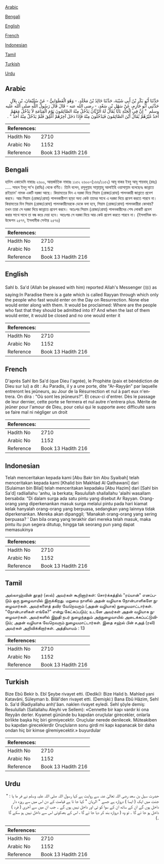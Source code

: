 [Arabic](#arabic)

[Bengali](#bengali)

[English](#english)

[French](#french)

[Indonesian](#indonesian)

[Tamil](#tamil)

[Turkish](#turkish)

[Urdu](#urdu)

## Arabic


<div dir="rtl" lang="ar" style={{fontSize:'larger',backgroundColor:'#f8f9fa',padding:20}}>
حَدَّثَنَا أَبُو بَكْرِ بْنُ أَبِي شَيْبَةَ، حَدَّثَنَا خَالِدُ بْنُ مَخْلَدٍ، - وَهُوَ الْقَطَوَانِيُّ - عَنْ سُلَيْمَانَ، بْنِ بِلاَلٍ حَدَّثَنِي أَبُو حَازِمٍ، عَنْ سَهْلِ بْنِ سَعْدٍ، - رضى الله عنه - قَالَ قَالَ رَسُولُ اللَّهِ صلى الله عليه وسلم ‏ "‏ إِنَّ فِي الْجَنَّةِ بَابًا يُقَالُ لَهُ الرَّيَّانُ يَدْخُلُ مِنْهُ الصَّائِمُونَ يَوْمَ الْقِيَامَةِ لاَ يَدْخُلُ مَعَهُمْ أَحَدٌ غَيْرُهُمْ يُقَالُ أَيْنَ الصَّائِمُونَ فَيَدْخُلُونَ مِنْهُ فَإِذَا دَخَلَ آخِرُهُمْ أُغْلِقَ فَلَمْ يَدْخُلْ مِنْهُ أَحَدٌ ‏"‏ ‏.‏
</div>
<div style={{backgroundColor:'#f8f9fa',padding:20, marginBottom: 10}}><table> <thead> <tr> <th>References:</th> <th></th> </tr> </thead> <tbody><tr><td>Hadith No</td><td>2710</td></tr><tr><td>Arabic No</td><td>1152</td></tr><tr><td>Reference</td><td>Book 13 Hadith 216</td></tr></tbody></table></div>

## Bengali


<div dir="ltr" lang="bn" style={{fontSize:'larger',backgroundColor:'#f8f9fa',padding:20}}>
হাদিস একাডেমি নাম্বারঃ ২৬০০, আন্তর্জাতিক নাম্বারঃ ১১৫২ ২৬০০-(১৬৬/১১৫২) আবূ বাকর ইবনু আবূ শায়বাহ্ (রহঃ) ..... সাহল ইবনু সা'দ (রাযিঃ) থেকে বর্ণিত। তিনি বলেন, রসূলুল্লাহ সাল্লাল্লাহু আলাইহি ওয়াসাল্লাম বলেছেনঃ জান্নাতে রাইয়্যান' নামক একটি দরজা আছে। কিয়ামতের দিন এ দরজা দিয়ে সিয়াম (রোজা/রোযা) পালনকারী জান্নাতে প্রবেশ করবে। আর সিয়াম (রোজা/রোযা) পালনকারীগণ ছাড়া অন্য কেউ তাদের সাথে এ দরজা দিয়ে প্রবেশ করতে পারবে না। কিয়ামতের দিন সিয়াম (রোজা/রোযা) পালনকারীদেরকে ডেকে বলা হবে, সিয়াম (রোজা/রোযা) পালনকারীরা কোথায়? তখন তারা সে দরজা দিয়ে জান্নাতে প্রবেশ করবে। অতঃপর সিয়াম (রোজা/রোযা) পালনকারীদের শেষ লোকটি প্রবেশ করার সাথে সাথে তা বন্ধ করে দেয়া হবে। অতঃপর সে দরজা দিয়ে আর কেউ প্রবেশ করতে পারবে না। (ইসলামিক ফাউন্ডেশন ২৫৭৭, ইসলামীক সেন্টার ২৫৭৬)
</div>
<div style={{backgroundColor:'#f8f9fa',padding:20, marginBottom: 10}}><table> <thead> <tr> <th>References:</th> <th></th> </tr> </thead> <tbody><tr><td>Hadith No</td><td>2710</td></tr><tr><td>Arabic No</td><td>1152</td></tr><tr><td>Reference</td><td>Book 13 Hadith 216</td></tr></tbody></table></div>

## English


<div dir="ltr" lang="en" style={{fontSize:'larger',backgroundColor:'#f8f9fa',padding:20}}>
Sahl b. Sa'd (Allah be pleased with him) reported Allah's Messenger (ﷺ) as saying:In Paradise there is a gate which is called Rayyan through which only the people who fast would enter on the Day on Resurrection. None else would enter along with them. It would be proclaimed: Where are the people who fast that they should be admitted into it? And when the last of them would enter, it would be closed and no one would enter it
</div>
<div style={{backgroundColor:'#f8f9fa',padding:20, marginBottom: 10}}><table> <thead> <tr> <th>References:</th> <th></th> </tr> </thead> <tbody><tr><td>Hadith No</td><td>2710</td></tr><tr><td>Arabic No</td><td>1152</td></tr><tr><td>Reference</td><td>Book 13 Hadith 216</td></tr></tbody></table></div>

## French


<div dir="ltr" lang="fr" style={{fontSize:'larger',backgroundColor:'#f8f9fa',padding:20}}>
D'après Sahl Ibn Sa'd (que Dieu l'agrée), le Prophète (paix et bénédiction de Dieu sur lui) a dit : Au Paradis, il y a une porte, dite "Ar-Rayyân" par laquelle entreront les jeûneurs, au Jour de la Résurrection et nul à part eux n'entrera. On dira : "Où sont les jeûneurs?". Et ceux-ci d'entrer. Dès le passage de leur dernier, cette porte se fermera et nul autre n'entrera plus. Mérite de jeûner pour l'amour de Dieu, pour celui qui le supporte avec difficulté sans se faire mal ni négliger un droit
</div>
<div style={{backgroundColor:'#f8f9fa',padding:20, marginBottom: 10}}><table> <thead> <tr> <th>References:</th> <th></th> </tr> </thead> <tbody><tr><td>Hadith No</td><td>2710</td></tr><tr><td>Arabic No</td><td>1152</td></tr><tr><td>Reference</td><td>Book 13 Hadith 216</td></tr></tbody></table></div>

## Indonesian


<div dir="ltr" lang="id" style={{fontSize:'larger',backgroundColor:'#f8f9fa',padding:20}}>
Telah menceritakan kepada kami [Abu Bakr bin Abu Syaibah] telah menceritakan kepada kami [Khalid bin Makhlad Al Qathawani] dari [Sulaiman bin Bilal] telah menceritakan kepadaku [Abu Hazim] dari [Sahl bin Sa'd] radliallahu 'anhu, ia berkata; Rasulullah shallallahu 'alaihi wasallam bersabda: "Di dalam surga ada satu pintu yang disebut Ar Rayyan. Orang-orang yang diperkenankan masuk surga melalui pintu pada hari kiamat kelak hanyalah orang-orang yang berpuasa, sedangkan yang lainnya tidak diperkenankan. Mereka akan dipanggil; 'Manakah orang-orang yang sering berpuasa? ' Dan bila orang yang terakhir dari mereka telah masuk, maka pintu itu pun segera ditutup, hingga tak seorang pun yang dapat memasukinya
</div>
<div style={{backgroundColor:'#f8f9fa',padding:20, marginBottom: 10}}><table> <thead> <tr> <th>References:</th> <th></th> </tr> </thead> <tbody><tr><td>Hadith No</td><td>2710</td></tr><tr><td>Arabic No</td><td>1152</td></tr><tr><td>Reference</td><td>Book 13 Hadith 216</td></tr></tbody></table></div>

## Tamil


<div dir="ltr" lang="ta" style={{fontSize:'larger',backgroundColor:'#f8f9fa',padding:20}}>
அல்லாஹ்வின் தூதர் (ஸல்) அவர்கள் கூறினார்கள்: சொர்க்கத்தில் "ரய்யான்" எனப்படும் ஒரு நுழைவாயில் இருக்கிறது. மறுமை நாளில் அதன் வழியாக நோன்பாளிகளே நுழைவார்கள். அவர்களைத் தவிர வேறெவரும் (அதன் வழியாக) நுழையமாட்டார்கள். "நோன்பாளிகள் எங்கே?" என்று கேட்கப்படும்; உடனே அவர்கள் அதன் வழியாக நுழைவார்கள். அவர்களில் இறுதி நபர் நுழைந்ததும் அந்நுழைவாயில் அடைக்கப்பட்டுவிடும்; அதன் வழியாக வேறெவரும் நுழையமாட்டார்கள். இதை சஹ்ல் பின் சஅத் (ரலி) அவர்கள் அறிவிக்கிறார்கள். அத்தியாயம் : 13
</div>
<div style={{backgroundColor:'#f8f9fa',padding:20, marginBottom: 10}}><table> <thead> <tr> <th>References:</th> <th></th> </tr> </thead> <tbody><tr><td>Hadith No</td><td>2710</td></tr><tr><td>Arabic No</td><td>1152</td></tr><tr><td>Reference</td><td>Book 13 Hadith 216</td></tr></tbody></table></div>

## Turkish


<div dir="ltr" lang="tr" style={{fontSize:'larger',backgroundColor:'#f8f9fa',padding:20}}>
Bize Ebû Bekir b. Ebî Şeybe rivayet etti. (Dediki): Bize Halid b. Mahled yani Katavâni, Süleyman b. Bilâl'den rivayet etti. (Demişki:) Bana Ebû Hâzim, Sehl b. Sa'd (Radiyallahu anh)'âan. naklen rivayet eyledi. Sehl şöyle demiş: Resulullah (Sallallahu Aleyhi ve Sellem): «Cennette bir kapı vardır ki ona Reyyân derler. Kıyamet gününde bu kapıdan oruçlular girecekler, onlarla birlikte başka hiç biri girmiyecektir. Oruçlular nerede denilecek. Müteakiben bu kapıdan gireceklerdir Oruçluların sonu girdi mi kapı kapanacak bir daha ondan hiç bir kimse gîremiyecektir.» buyurdular
</div>
<div style={{backgroundColor:'#f8f9fa',padding:20, marginBottom: 10}}><table> <thead> <tr> <th>References:</th> <th></th> </tr> </thead> <tbody><tr><td>Hadith No</td><td>2710</td></tr><tr><td>Arabic No</td><td>1152</td></tr><tr><td>Reference</td><td>Book 13 Hadith 216</td></tr></tbody></table></div>

## Urdu


<div dir="rtl" lang="ur" style={{fontSize:'larger',backgroundColor:'#f8f9fa',padding:20}}>
حضرت سہل بن سعد رضی اللہ تعالیٰ عنہ سے روایت ہے کہا رسول اللہ صلی اللہ علیہ وسلم نے فر ما یا : " جنت میں ایک ( ایسا ) دروازہ ہے جسے " الریان " کہا جا تا ہے قیامت کے دن اس میں سے روزہ دار داخل ہوں گے ان کے ساتھ ان کے سوا کو ئی اور داخل نہیں ہوں گے ۔ جب ان میں سے آخری ( فرد ) داخل ہو جا ئے گا ۔ تو وہ ( دروازہ بند کر دیا جا ئے گا ، اس کے بعدکوئی اس سے داخل نہیں ہو سکے گا ۔)
</div>
<div style={{backgroundColor:'#f8f9fa',padding:20, marginBottom: 10}}><table> <thead> <tr> <th>References:</th> <th></th> </tr> </thead> <tbody><tr><td>Hadith No</td><td>2710</td></tr><tr><td>Arabic No</td><td>1152</td></tr><tr><td>Reference</td><td>Book 13 Hadith 216</td></tr></tbody></table></div>